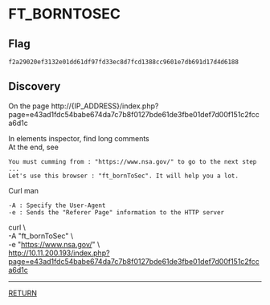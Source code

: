 # FT_BORNTOSEC

## Flag
```
f2a29020ef3132e01dd61df97fd33ec8d7fcd1388cc9601e7db691d17d4d6188
```

## Discovery
On the page http://{IP_ADDRESS}/index.php?page=e43ad1fdc54babe674da7c7b8f0127bde61de3fbe01def7d00f151c2fcca6d1c

In elements inspector, find long comments \
At the end, see
```
You must cumming from : "https://www.nsa.gov/" to go to the next step
...
Let's use this browser : "ft_bornToSec". It will help you a lot.
```

Curl man
```
-A : Specify the User-Agent
-e : Sends the "Referer Page" information to the HTTP server
```

curl \\\
-A "ft_bornToSec" \\\
-e "https://www.nsa.gov/" \\\
http://10.11.200.193/index.php?page=e43ad1fdc54babe674da7c7b8f0127bde61de3fbe01def7d00f151c2fcca6d1c

---

[RETURN](https://github.com/tillderoquefeuil/darkly)